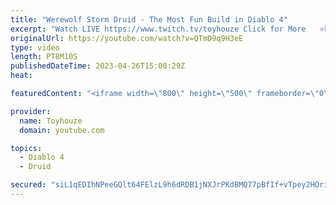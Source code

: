 ```yaml
---
title: "Werewolf Storm Druid - The Most Fun Build in Diablo 4"
excerpt: "Watch LIVE https://www.twitch.tv/toyhouze Click for More   ⭐Popular Playlists ⭐ Diablo 4 Playlist ..."
originalUrl: https://youtube.com/watch?v=QTmD9q9H3eE
type: video
length: PT8M10S
publishedDateTime: 2023-04-26T15:00:29Z
heat: 

featuredContent: "<iframe width=\"800\" height=\"500\" frameborder=\"0\" src=\"https://www.youtube.com/embed/QTmD9q9H3eE\" allow=\"accelerometer; autoplay; encrypted-media; gyroscope; picture-in-picture\" allowfullscreen></iframe>"

provider:
  name: Toyhouze
  domain: youtube.com

topics:
  - Diablo 4
  - Druid

secured: "siL1qEDIhNPeeGQlt64FElzL9h6dRDB1jNXJrPKdBMQ77pBfIf+vTpey2HOriKH84F2ExWCyY5AL09RqwTGP3K5JINQ3o24iz9+199pHI0ofW4E4kAFi4OfvC6KHmGrn5Qs82724HzyBN6KD4/f36EJy9JaCKJ0RJKA+s1j0IsTDl2zJiDF69a/Ti1iLfjH3D1YQVJ0povLAQ/cVEhNi/ZlVyl9MgijHxyRjUyp4lc9hO8zHPCBN2CWe5Vsh4hm3Ez6FBpJ8DHD4Ea2LU6kIWigAv90ziowtj6/XzuvY+rdUJTEsoSYSyFx0PaKDkcKIhy5lpxDNl4RyCE6FteHfpV+Sipi3WHe0ZaNmSmipDH0AWhXzyTHhtL9jnDl6ZRzjK447fD5ZH3FzT/oDbnq9wQ==;Lxpn9iLsqnhTCJzSL8Havg=="
---
```


